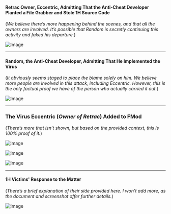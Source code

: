 #### Retrac Owner, Eccentric, Admitting That the Anti-Cheat Developer Planted a File Grabber and Stole 1H Source Code  
(*We believe there’s more happening behind the scenes, and that all the owners are involved. It’s possible that Random is secretly continuing this activity and faked his departure.*)

![Image](https://github.com/user-attachments/assets/23c68285-be22-4b81-a9db-46c84263914b)

---

#### Random, the Anti-Cheat Developer, Admitting That He Implemented the Virus  
(*It obviously seems staged to place the blame solely on him. We believe more people are involved in this attack, including Eccentric. However, this is the only factual proof we have of the person who actually carried it out.*)

![Image](https://github.com/user-attachments/assets/e4e270f0-2225-4906-9f08-2e33d4ade1f6)

---

### The Virus Eccentric (*Owner of Retrac*) Added to FMod  
(*There’s more that isn’t shown, but based on the provided context, this is 100% proof of it.*)  

![image](https://github.com/user-attachments/assets/8919ed0a-4b62-4a21-b643-092ed5f2e078)

![Image](https://github.com/user-attachments/assets/07c60a60-ad88-4f67-9938-7a0217f4c368)

![Image](https://github.com/user-attachments/assets/e7a8d39d-aa4c-4c29-a3d2-2718a26eb30a)

---
#### 1H Victims' Response to the Matter  
(*There’s a brief explanation of their side provided here. I won’t add more, as the document and screenshot offer further details.*)

![Image](https://github.com/user-attachments/assets/9fdb4614-1ecc-41cf-a4e8-afc072fb8c93)
